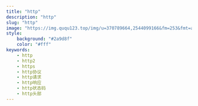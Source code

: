 ```yaml
---
title: "http"
description: "http"
slug: "http"
image: "https://img.ququ123.top/img/u=370789664,2544099166&fm=253&fmt=auto&app=138&f=JPEG.jpeg?imageView2/2/w/900/h/480"
style:
    background: "#2a9d8f"
    color: "#fff"
keywords:
    - http
    - http2
    - https
    - http协议
    - http请求
    - http响应
    - http状态码
    - http头部
---
```

